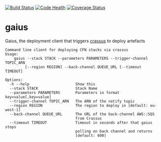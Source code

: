 [![Build Status](https://travis-ci.org/ImmobilienScout24/gaius.svg)](https://travis-ci.org/ImmobilienScout24/gaius)
[![Code Health](https://landscape.io/github/ImmobilienScout24/gaius/master/landscape.svg?style=flat)](https://landscape.io/github/ImmobilienScout24/gaius/master)
[![Coverage Status](https://coveralls.io/repos/ImmobilienScout24/gaius/badge.svg?branch=master&service=github)](https://coveralls.io/github/ImmobilienScout24/gaius?branch=master)
# gaius
Gaius, the deployment client that triggers [crassus](https://github.com/ImmobilienScout24/crassus)  to deploy artefacts

```
Command line client for deploying CFN stacks via crassus
Usage:
    gaius --stack STACK --parameters PARAMETERS --trigger-channel TOPIC_ARN
         [--region REGION] --back-channel QUEUE_URL [--timeout TIMEOUT]

Options:
  -h --help                     Show this
  --stack STACK                 Stack Name
  --parameters PARAMETERS       Parameters in format key=value[,key=value]
  --trigger-channel TOPIC_ARN   The ARN of the notify topic
  --region REGION               The region to deploy in [default: eu-west-1]
  --back-channel QUEUE_URL      The URL of the back-channel AWS::SQS
                                from Crassus
  --timeout TIMEOUT             Timeout in seconds after that gaius stops
                                polling on back channel and returns
                                [default: 600]
```
